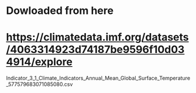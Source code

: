 # Dowloaded from here
# https://climatedata.imf.org/datasets/4063314923d74187be9596f10d034914/explore
Indicator_3_1_Climate_Indicators_Annual_Mean_Global_Surface_Temperature_577579683071085080.csv
